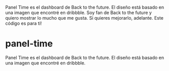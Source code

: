 Panel Time es el dashboard de Back to the future. El diseño está basado en una imagen que encontré en dribbble. Soy fan de Back to the future y quiero mostrar lo mucho que me gusta. Si quieres mejorarlo, adelante. Este código es para ti!

# panel-time
Panel Time es el dashboard de Back to the future. El diseño está basado en una imagen que encontré en dribbble.

